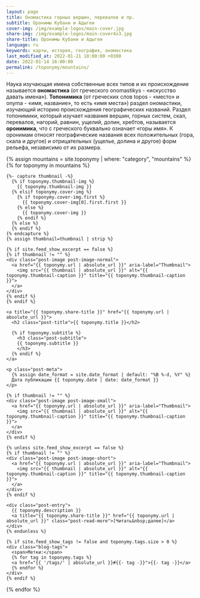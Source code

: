```yaml
---
layout: page
title: Ономастика горных вершин, перевалов и пр.
subtitle: Оронимы Кубани и Адыгеи
cover-img: /img/example-logos/main-cover.jpg
share-img: /img/example-logos/main-cover4x3.jpg
share-title: Оронимы Кубани и Адыгеи
language: ru
keywords: карты, история, география, ономастика
last_modified_at: 2022-01-21 10:00:00 +0300
date: 2022-01-14 16:00:00
permalink: /toponymy/mountains/
---
```

Наука изучающая имена собственные всех типов и их происхождение называется **ономастика** (от греческого onomastikys - «искусство давать имена»). **Топонимика** (от греческих слов topos - «место» и onyma - «имя, название», то есть «имя места») раздел ономастики, изучающий историю происхождения географических названий. Раздел топонимики, который изучает названия вершин, горных систем, скал, перевалов, нагорий, равнин, ущелий, долин, хребтов, называется **оронимика**, что с греческого буквально означает «горы имя». К оронимам относят географические названия всех положительных (гора, скала и другое) и отрицательных (ущелье, долина и другое) форм рельефа, независимо от их размера.

<div class="posts-list">
  {% assign mountains = site.toponymy | where: "category", "mountains" %}
  {% for toponymy in mountains %}
  <article class="post-preview">

    {%- capture thumbnail -%}
      {% if toponymy.thumbnail-img %}
        {{ toponymy.thumbnail-img }}
      {% elsif toponymy.cover-img %}
        {% if toponymy.cover-img.first %}
          {{ toponymy.cover-img[0].first.first }}
        {% else %}
          {{ toponymy.cover-img }}
        {% endif %}
      {% else %}
      {% endif %}
    {% endcapture %}
    {% assign thumbnail=thumbnail | strip %}

    {% if site.feed_show_excerpt == false %}
    {% if thumbnail != "" %}
    <div class="post-image post-image-normal">
      <a href="{{ toponymy.url | absolute_url }}" aria-label="Thumbnail">
        <img src="{{ thumbnail | absolute_url }}" alt="{{ toponymy.thumbnail-caption }}" title="{{ toponymy.thumbnail-caption }}">
      </a>
    </div>
    {% endif %}
    {% endif %}

    <a title="{{ toponymy.share-title }}" href="{{ toponymy.url | absolute_url }}">
      <h2 class="post-title">{{ toponymy.title }}</h2>

      {% if toponymy.subtitle %}
        <h3 class="post-subtitle">
        {{ toponymy.subtitle }}
        </h3>
      {% endif %}
    </a>

    <p class="post-meta">
      {% assign date_format = site.date_format | default: "%B %-d, %Y" %}
      Дата публикации {{ toponymy.date | date: date_format }}
    </p>

    {% if thumbnail != "" %}
    <div class="post-image post-image-small">
      <a href="{{ toponymy.url | absolute_url }}" aria-label="Thumbnail">
        <img src="{{ thumbnail | absolute_url }}" alt="{{ toponymy.thumbnail-caption }}" title="{{ toponymy.thumbnail-caption }}">
      </a>
    </div>
    {% endif %}

    {% unless site.feed_show_excerpt == false %}
    {% if thumbnail != "" %}
    <div class="post-image post-image-short">
      <a href="{{ toponymy.url | absolute_url }}" aria-label="Thumbnail">
        <img src="{{ thumbnail | absolute_url }}" alt="{{ toponymy.thumbnail-caption }}" title="{{ toponymy.thumbnail-caption }}">
      </a>
    </div>
    {% endif %}

    <div class="post-entry">
      {{ toponymy.description }}
      <a title="{{ toponymy.share-title }}" href="{{ toponymy.url | absolute_url }}" class="post-read-more">[Читать&nbsp;далее]</a>
    </div>
    {% endunless %}

    {% if site.feed_show_tags != false and toponymy.tags.size > 0 %}
    <div class="blog-tags">
      <span>Метки:</span>
      {% for tag in toponymy.tags %}
      <a href="{{ '/tags/' | absolute_url }}#{{- tag -}}">{{- tag -}}</a>
      {% endfor %}
    </div>
    {% endif %}

   </article>
  {% endfor %}
</div>
